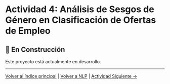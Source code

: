 # Actividad 4: Análisis de Sesgos de Género en Clasificación de Ofertas de Empleo

## 🚧 En Construcción

Este proyecto está actualmente en desarrollo.

---

[Volver al índice principal](../../README.md) | [Volver a NLP](../README.md) | [Actividad Siguiente →](../../Interpretabilidad_Explicabilidad_ML/Actividad_1_LIME_SHAP_Opiniones/README.md)
